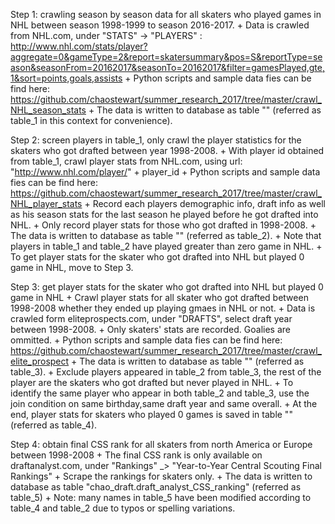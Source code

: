 Step 1: crawling season by season data for all skaters who played games in NHL between season 1998-1999 to season 2016-2017. 
    + Data is crawled from NHL.com, under "STATS" -> "PLAYERS" : http://www.nhl.com/stats/player?aggregate=0&gameType=2&report=skatersummary&pos=S&reportType=season&seasonFrom=20162017&seasonTo=20162017&filter=gamesPlayed,gte,1&sort=points,goals,assists
    + Python scripts and sample data fies can be find here: https://github.com/chaostewart/summer_research_2017/tree/master/crawl_NHL_season_stats
    + The data is written to database as table "" (referred as table_1 in this context for convenience).
   
Step 2: screen players in table_1, only crawl the player statistics for the skaters who got drafted between year 1998-2008.
    + With player id obtained from table_1, crawl player stats from NHL.com, using url: "http://www.nhl.com/player/" + player_id
    + Python scripts and sample data fies can be find here: https://github.com/chaostewart/summer_research_2017/tree/master/crawl_NHL_player_stats
    + Record each players demographic info, draft info as well as his season stats for the last season he played before he got drafted into NHL.
    + Only record player stats for those who got drafted in 1998-2008.
    + The data is written to database as table "" (referred as table_2).
    + Note that players in table_1 and table_2 have played greater than zero game in NHL.
    + To get player stats for the skater who got drafted into NHL but played 0 game in NHL, move to Step 3.
 
Step 3: get player stats for the skater who got drafted into NHL but played 0 game in NHL
    + Crawl player stats for all skater who got drafted between 1998-2008 whether they ended up playing gmaes in NHL or not.
    + Data is crawled form eliteprospects.com, under "DRAFTS", select draft year between 1998-2008.
    + Only skaters' stats are recorded. Goalies are ommitted.
    + Python scripts and sample data fies can be find here: https://github.com/chaostewart/summer_research_2017/tree/master/crawl_elite_prospect
    + The data is written to database as table "" (referred as table_3).
    + Exclude players appeared in table_2 from table_3, the rest of the player are the skaters who got drafted but never played in NHL.
    + To identify the same player who appear in both table_2 and table_3, use the join condition on same birthday,same draft year and same overall.
    + At the end, player stats for skaters who played 0 games is saved in table "" (referred as table_4).
 
Step 4: obtain final CSS rank for all skaters from north America or Europe between 1998-2008
    + The final CSS rank is only available on draftanalyst.com, under "Rankings" _> "Year-to-Year Central Scouting Final Rankings"
    + Scrape the rankings for skaters only.
    + The data is written to database as table "chao_draft.draft_analyst_CSS_ranking" (referred as table_5)
    + Note: many names in table_5 have been modified according to table_4 and table_2 due to typos or spelling variations. 
